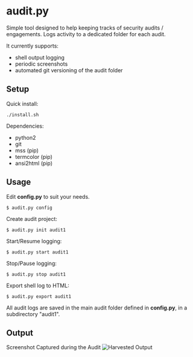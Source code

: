 # audit.py

Simple tool designed to help keeping tracks of security audits / engagements. Logs activity to a dedicated folder for each audit.

It currently supports:
- shell output logging
- periodic screenshots
- automated git versioning of the audit folder

## Setup

Quick install:

```
./install.sh
```

Dependencies:

* python2
* git
* mss (pip)
* termcolor (pip)
* ansi2html (pip)

## Usage

Edit **config.py** to suit your needs.
```
$ audit.py config
```

Create audit project:
```
$ audit.py init audit1
```

Start/Resume logging:
```
$ audit.py start audit1 
```

Stop/Pause logging:
```
$ audit.py stop audit1
```

Export shell log to HTML:
```
$ audit.py export audit1
```

All audit logs are saved in the main audit folder defined in **config.py**, in a subdirectory "audit1".

## Output
Screenshot Captured during the Audit
<img src="https://66.media.tumblr.com/bace382b9f00fab7de7840fd271b82bb/tumblr_plkyem0UUI1wnca1uo1_1280.png" alt="Harvested Output">
    

